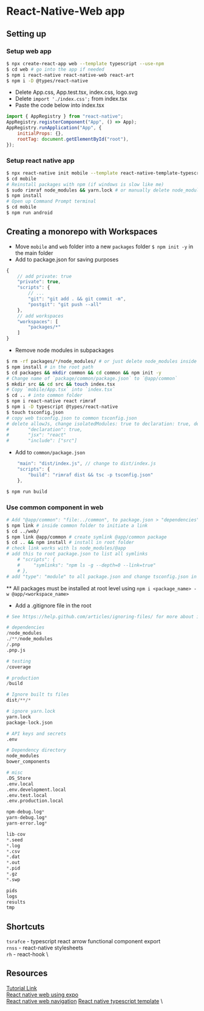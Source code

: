 # React-Native-Web app

## Setting up

### Setup web app

```bash
$ npx create-react-app web --template typescript --use-npm
$ cd web # go into the app if needed
$ npm i react-native react-native-web react-art
$ npm i -D @types/react-native
```

-   Delete App.css, App.test.tsx, index.css, logo.svg
-   Delete `import './index.css';` from index.tsx
-   Paste the code below into index.tsx

```js
import { AppRegistry } from "react-native";
AppRegistry.registerComponent("App", () => App);
AppRegistry.runApplication("App", {
	initialProps: {},
	rootTag: document.getElementById("root"),
});
```

### Setup react native app

```bash
$ npx react-native init mobile --template react-native-template-typescript
$ cd mobile
# Reinstall packages with npm (if windows is slow like me)
$ sudo rimraf node_modules && yarn.lock # or manually delete node_modules if rimraf isn't installed
$ npm install
# Open up Command Prompt terminal
$ cd mobile
$ npm run android
```

## Creating a monorepo with Workspaces

-   Move `mobile` and `web` folder into a new `packages` folder
    `$ npm init -y` in the main folder
-   Add to package.json for saving purposes

```js
{
    // add private: true
    "private": true,
    "scripts": {
        // ...
        "git": "git add . && git commit -m",
        "postgit": "git push --all"
    },
    // add workspaces
    "workspaces": [
        "packages/*"
    ]
}
```

-   Remove node modules in subpackages

```bash
$ rm -rf packages/*/node_modules/ # or just delete node_modules inside mobile and web
$ npm install # in the root path
$ cd packages && mkdir common && cd common && npm init -y
# Change name of `package/common/package.json` to `@app/common`
$ mkdir src && cd src && touch index.tsx
# Copy `mobile/App.tsx` into `index.tsx`
$ cd .. # into common folder
$ npm i react-native react rimraf
$ npm i -D typescript @types/react-native
$ touch tsconfig.json
# copy web tsconfig.json to common tsconfig.json
# delete allowJs, change isolatedModules: true to declaration: true, delete noEmit, add outDir: dist
# 		"declaration": true,
#		"jsx": "react"
#       "include": ["src"]
```

-   Add to `common/package.json`

```js
    "main": "dist/index.js", // change to dist/index.js
	"scripts": {
		"build": "rimraf dist && tsc -p tsconfig.json"
	},
```
```bash
$ npm run build
```
### Use common component in web
```bash
# Add "@app/common": "file:../common", to package.json > "dependencies": {} in web
$ npm link # inside common folder to initiate a link
$ cd ../web/
$ npm link @app/common # create symlink @app/common package
$ cd .. && npm install # install in root folder
# check link works with ls node_modules/@app
# add this to root package.json to list all symlinks
	# "scripts": {
    #     "symlinks": "npm ls -g --depth=0 --link=true"
	# },
# add "type": "module" to all package.json and change tsconfig.json in common and web to "module": "esnext",

```

** All packages must be installed at root level using `npm i <package_name> -w @app/<workspace_name>`

- Add a .gitignore file in the root
```py
# See https://help.github.com/articles/ignoring-files/ for more about ignoring files.

# dependencies
/node_modules
./**/node_modules
/.pnp
.pnp.js

# testing
/coverage

# production
/build

# Ignore built ts files
dist/**/*

# ignore yarn.lock
yarn.lock
package-lock.json

# API keys and secrets
.env

# Dependency directory
node_modules
bower_components

# misc
.DS_Store
.env.local
.env.development.local
.env.test.local
.env.production.local

npm-debug.log*
yarn-debug.log*
yarn-error.log*

lib-cov
*.seed
*.log
*.csv
*.dat
*.out
*.pid
*.gz
*.swp

pids
logs
results
tmp

```

## Shortcuts

`tsrafce` - typescript react arrow functional component export \
`rnss` - react-native stylesheets \
`rh` - react-hook \

## Resources

[Tutorial Link](https://www.youtube.com/watch?v=J0b11tvEkFQ&list=PLN3n1USn4xll9wq0rw0ECrO0j2PFzuXtn) \
[React native web using expo](https://codersera.com/blog/running-react-native-web-using-expo-in-2020/) \
[React native web navigation](https://codersera.com/blog/how-to-do-navigation-in-react-native-web-in-2020/)
[React native typescript template](https://github.com/react-native-community/react-native-template-typescript) \
